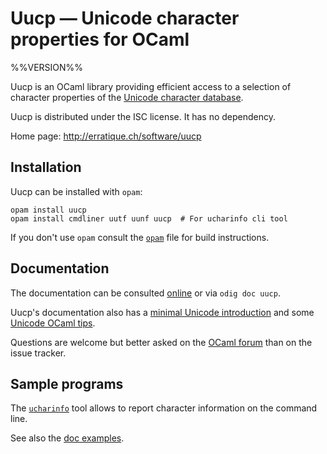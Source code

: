 Uucp — Unicode character properties for OCaml
=============================================
%%VERSION%%

Uucp is an OCaml library providing efficient access to a selection of
character properties of the [Unicode character database].

Uucp is distributed under the ISC license. It has no dependency.

Home page: <http://erratique.ch/software/uucp>

[Unicode character database]: http://www.unicode.org/reports/tr44/

## Installation

Uucp can be installed with `opam`:

    opam install uucp
    opam install cmdliner uutf uunf uucp  # For ucharinfo cli tool

If you don't use `opam` consult the [`opam`](opam) file for build
instructions.


## Documentation

The documentation can be consulted [online] or via `odig doc uucp`.

Uucp's documentation also has a [minimal Unicode introduction][intro]
and some [Unicode OCaml tips][tips].

Questions are welcome but better asked on the [OCaml forum] than on
the issue tracker.

[online]: http://erratique.ch/software/uucp/doc/
[intro]: http://erratique.ch/software/uucp/doc/unicode.html#minimal
[tips]: http://erratique.ch/software/uucp/doc/unicode.html#tips
[OCaml forum]: https://discuss.ocaml.org/


## Sample programs

The [`ucharinfo`] tool allows to report character information on the
command line.

See also the [doc examples]. 

[`ucharinfo`]: test/ucharinfo.ml
[doc examples]: test/examples.ml

